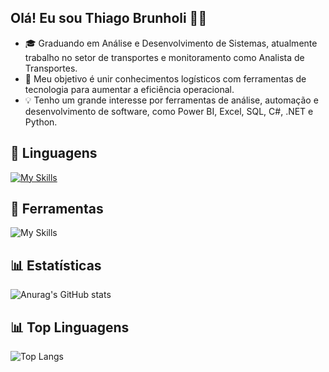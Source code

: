 ## Olá! Eu sou Thiago Brunholi 🧑‍💻

- 🎓 Graduando em Análise e Desenvolvimento de Sistemas, atualmente trabalho no setor de transportes e monitoramento como Analista de Transportes.
- 🚀 Meu objetivo é unir conhecimentos logísticos com ferramentas de tecnologia para aumentar a eficiência operacional.
- 💡 Tenho um grande interesse por ferramentas de análise, automação e desenvolvimento de software, como Power BI, Excel, SQL, C#, .NET e Python.

## 🤖 Linguagens

[![My Skills](https://skillicons.dev/icons?i=cs,py,html,css,javascript)](https://skillicons.dev)

## 🤖 Ferramentas

![My Skills](https://go-skill-icons.vercel.app/api/icons?i=pbi,excel,sqlserver,dotnet,blazor,git,github)

## 📊 Estatísticas

![Anurag's GitHub stats](https://github-readme-stats.vercel.app/api?username=thiagobrunholi&show_icons=true&theme=dark&locale=pt-br\&rank_icon=github)

## 📊 Top Linguagens

![Top Langs](https://github-readme-stats.vercel.app/api/top-langs/?username=thiagobrunholi&theme=dark&locale=pt-br)
